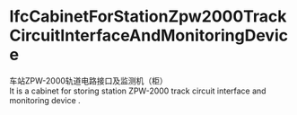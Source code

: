 IfcCabinetForStationZpw2000TrackCircuitInterfaceAndMonitoringDevice
===================================================================
车站ZPW-2000轨道电路接口及监测机（柜）  
It is a cabinet for storing station ZPW-2000 track circuit interface and
monitoring device .


